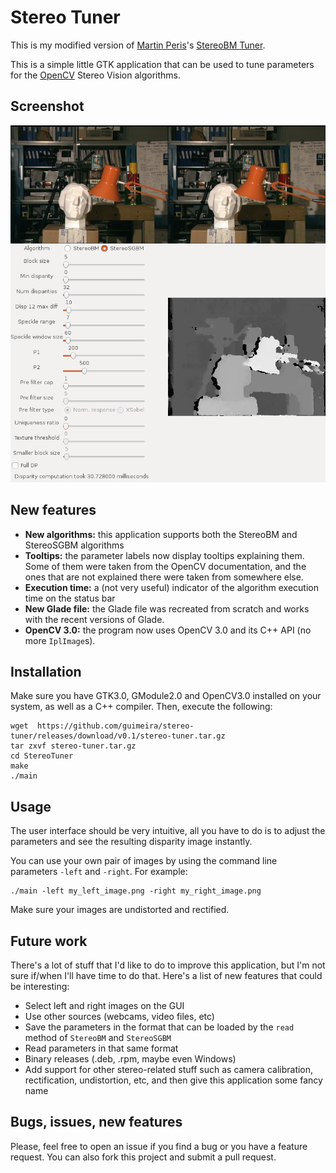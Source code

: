 # Stereo Tuner
This is my modified version of [Martin Peris](http://blog.martinperis.com/)'s [StereoBM Tuner](http://blog.martinperis.com/2011/08/opencv-stereo-matching.html).

This is a simple little GTK application that can be used to tune parameters for the [OpenCV](http://opencv.org/) Stereo Vision algorithms.

## Screenshot
![Screenshot](screenshot.png)

## New features
- **New algorithms:** this application supports both the StereoBM and StereoSGBM algorithms
- **Tooltips:** the parameter labels now display tooltips explaining them. Some of them were taken from the OpenCV documentation, and the ones that are not explained there were taken from somewhere else.
- **Execution time:** a (not very useful) indicator of the algorithm execution time on the status bar
- **New Glade file:** the Glade file was recreated from scratch and works with the recent versions of Glade.
- **OpenCV 3.0:** the program now uses OpenCV 3.0 and its C++ API (no more `IplImage`s).

## Installation
Make sure you have GTK3.0, GModule2.0 and OpenCV3.0 installed on your system, as well as a C++ compiler. Then, execute the following:

    wget  https://github.com/guimeira/stereo-tuner/releases/download/v0.1/stereo-tuner.tar.gz
    tar zxvf stereo-tuner.tar.gz
    cd StereoTuner
    make
    ./main
    
## Usage
The user interface should be very intuitive, all you have to do is to adjust the parameters and see the resulting disparity image instantly.

You can use your own pair of images by using the command line parameters `-left` and `-right`. For example:

    ./main -left my_left_image.png -right my_right_image.png
    
Make sure your images are undistorted and rectified.
## Future work
There's a lot of stuff that I'd like to do to improve this application, but I'm not sure if/when I'll have time to do that. Here's a list of new features that could be interesting:
- Select left and right images on the GUI
- Use other sources (webcams, video files, etc)
- Save the parameters in the format that can be loaded by the `read` method of `StereoBM` and `StereoSGBM`
- Read parameters in that same format
- Binary releases (.deb, .rpm, maybe even Windows)
- Add support for other stereo-related stuff such as camera calibration, rectification, undistortion, etc, and then give this application some fancy name

## Bugs, issues, new features
Please, feel free to open an issue if you find a bug or you have a feature request. You can also fork this project and submit a pull request.
